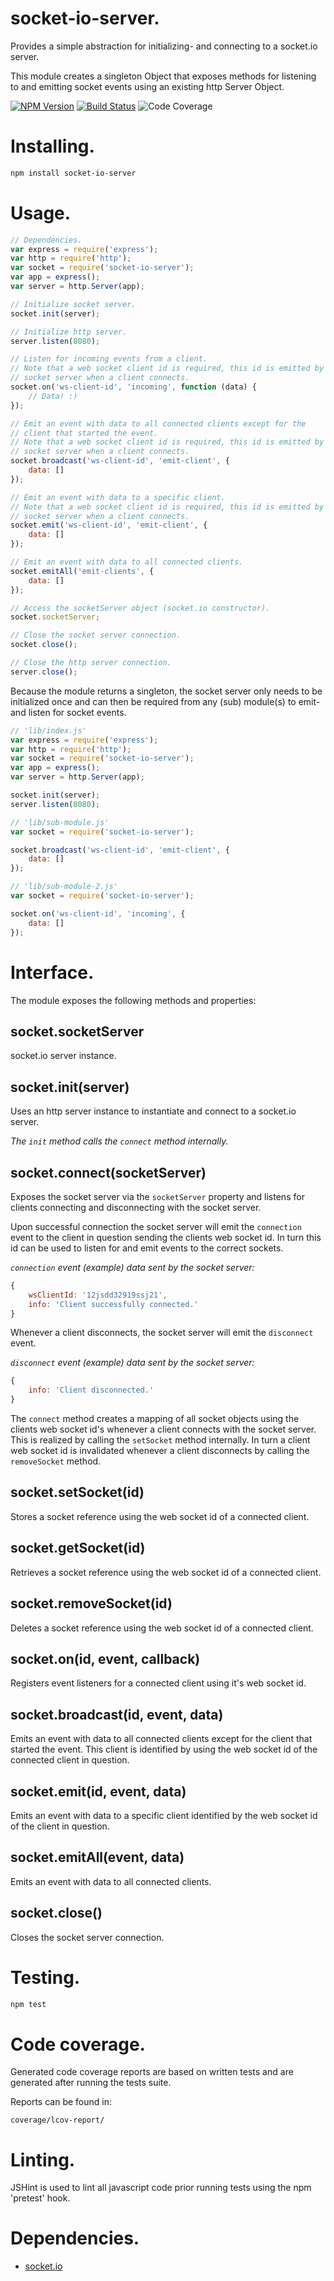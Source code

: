 # socket-io-server.
Provides a simple abstraction for initializing- and connecting to a socket.io server.

This module creates a singleton Object that exposes methods for listening to
and emitting socket events using an existing http Server Object.

[![NPM Version][npm-image]][npm-url]
[![Build Status][travis-image]][travis-url]
![Code Coverage][coverage-image]

[npm-image]: https://img.shields.io/badge/npm-v1.0.1-blue.svg
[npm-url]: https://www.npmjs.com/package/socket-io-server
[travis-image]: https://travis-ci.org/danillouz/socket-io-server.svg?branch=master
[travis-url]: https://travis-ci.org/danillouz/socket-io-server
[coverage-image]: https://img.shields.io/badge/coverage-100%25-brightgreen.svg


# Installing.
```bash
npm install socket-io-server
```


# Usage.
```javascript
// Dependencies.
var express = require('express');
var	http = require('http');
var	socket = require('socket-io-server');
var	app = express();
var	server = http.Server(app);

// Initialize socket server.
socket.init(server);

// Initialize http server.
server.listen(8080);

// Listen for incoming events from a client.
// Note that a web socket client id is required, this id is emitted by the
// socket server when a client connects.
socket.on('ws-client-id', 'incoming', function (data) {
	// Data! :)
});

// Emit an event with data to all connected clients except for the
// client that started the event.
// Note that a web socket client id is required, this id is emitted by the
// socket server when a client connects.
socket.broadcast('ws-client-id', 'emit-client', {
	data: []
});

// Emit an event with data to a specific client.
// Note that a web socket client id is required, this id is emitted by the
// socket server when a client connects.
socket.emit('ws-client-id', 'emit-client', {
	data: []
});

// Emit an event with data to all connected clients.
socket.emitAll('emit-clients', {
	data: []
});

// Access the socketServer object (socket.io constructor).
socket.socketServer;

// Close the socket server connection.
socket.close();

// Close the http server connection.
server.close();
```

Because the module returns a singleton, the socket server only needs to be
initialized once and can then be required from any (sub) module(s) to emit- and
listen for socket events.

```javascript
// 'lib/index.js'
var express = require('express');
var	http = require('http');
var	socket = require('socket-io-server');
var	app = express();
var	server = http.Server(app);

socket.init(server);
server.listen(8080);

// 'lib/sub-module.js'
var socket = require('socket-io-server');

socket.broadcast('ws-client-id', 'emit-client', {
	data: []
});

// 'lib/sub-module-2.js'
var socket = require('socket-io-server');

socket.on('ws-client-id', 'incoming', {
	data: []
});
```


# Interface.
The module exposes the following methods and properties:

## socket.socketServer
socket.io server instance.

## socket.init(server)
Uses an http server instance to instantiate and connect to a socket.io server.

*The `init` method calls the `connect` method internally.*

## socket.connect(socketServer)
Exposes the socket server via the `socketServer` property and listens for clients
connecting and disconnecting with the socket server.

Upon successful connection the socket server will emit the `connection` event to
the client in question sending the clients web socket id. In turn this id can
be used to listen for and emit events to the correct sockets.

*`connection` event (example) data sent by the socket server:*
```javascript
{
	wsClientId: '12jsdd32919ssj21',
	info: 'Client successfully connected.'
}
```

Whenever a client disconnects, the socket server will emit the `disconnect` event.

*`disconnect` event (example) data sent by the socket server:*
```javascript
{
	info: 'Client disconnected.'
}
```

The `connect` method creates a mapping of all socket objects using the clients web
socket id's whenever a client connects with the socket server.
This is realized by calling the `setSocket` method internally. In turn a
client web socket id is invalidated whenever a client disconnects by calling the
`removeSocket` method.

## socket.setSocket(id)
Stores a socket reference using the web socket id of a connected client.

## socket.getSocket(id)
Retrieves a socket reference using the web socket id of a connected client.

## socket.removeSocket(id)
Deletes a socket reference using the web socket id of a connected client.

## socket.on(id, event, callback)
Registers event listeners for a connected client using it's web socket id.

## socket.broadcast(id, event, data)
Emits an event with data to all connected clients except for the client that
started the event. This client is identified by using the web socket id of the
connected client in question.

## socket.emit(id, event, data)
Emits an event with data to a specific client identified by the web socket id of
the client in question.

## socket.emitAll(event, data)
Emits an event with data to all connected clients.

## socket.close()
Closes the socket server connection.


# Testing.
```bash
npm test
```


# Code coverage.
Generated code coverage reports are based on written tests and are generated
after running the tests suite.

Reports can be found in:
```
coverage/lcov-report/
```


# Linting.
JSHint is used to lint all javascript code prior running tests using the npm
'pretest' hook.


# Dependencies.
* [socket.io](https://github.com/Automattic/socket.io)
